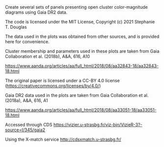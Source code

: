 Create several sets of panels presenting open cluster color-magnitude diagrams using Gaia DR2 data.

The code is licensed under the MIT License, Copyright (c) 2021 Stephanie T. Douglas


The data used in the plots was obtained from other sources, and is provided here for convenience.


Cluster membership and parameters used in these plots are taken from Gaia Collaboration et al. (2018b), A&A, 616, A10

https://www.aanda.org/articles/aa/full_html/2018/08/aa32843-18/aa32843-18.html

The original paper is licensed under a CC-BY 4.0 license (https://creativecommons.org/licenses/by/4.0/)



Gaia DR2 data used in the plots are taken from Gaia Collaboration et al. (2018a), A&A, 616, A1

https://www.aanda.org/articles/aa/full_html/2018/08/aa33051-18/aa33051-18.html

Accessed through CDS https://vizier.u-strasbg.fr/viz-bin/VizieR-3?-source=I/345/gaia2

Using the X-match service http://cdsxmatch.u-strasbg.fr/
